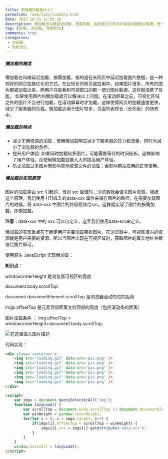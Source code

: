 ```yaml
---
title: 前端懒加载是什么?
permalink: /web/lazy/loading.html
date: 2023-10-21 21:05:16
description: 懒加载也叫做延迟加载、按需加载，指的是在长网页中延迟加载图片数据，是一种较好的网页性能优化的方式。
tag: [前端, 浏览器, 性能优化]
comments: true
categories: 
 - 浏览器
 - 性能优化
---
```



##### 懒加载的概念

懒加载也叫做延迟加载、按需加载，指的是在长网页中延迟加载图片数据，是一种较好的网页性能优化的方式。在比较长的网页或应用中，如果图片很多，所有的图片都被加载出来，而用户只能看到可视窗口的那一部分图片数据，这样就浪费了性能。
如果使用图片的懒加载就可以解决以上问题。在滚动屏幕之前，可视化区域之外的图片不会进行加载，在滚动屏幕时才加载。这样使得网页的加载速度更快，减少了服务器的负载。懒加载适用于图片较多，页面列表较长（长列表）的场景中。

##### 懒加载的特点

- 减少无用资源的加载：使用懒加载明显减少了服务器的压力和流量，同时也减小了浏览器的负担。
- 提升用户体验: 如果同时加载较多图片，可能需要等待的时间较长，这样影响了用户体验，而使用懒加载就能大大的提高用户体验。
- 防止加载过多图片而影响其他资源文件的加载：会影响网站应用的正常使用。

#####  懒加载的实现原理

图片的加载是由 src 引起的，当对 src 赋值时，浏览器就会请求图片资源。根据这个原理，我们使用 HTML5 的data-xxx 属性来储存图片的路径，在需要加载图片的时候，将 data-xxx 中图片的路径赋值给src，这样就实现了图片的按需加载，即懒加载。

**注意**：data-xxx 中的 xxx 可以自定义，这里我们使用data-src来定义。

懒加载的实现重点在于确定用户需要加载哪张图片，在浏览器中，可视区域内的资源就是用户需要的资源。所以当图片出现在可视区域时，获取图片的真实地址并赋值给图片即可。

使用原生 JavaScript 实现懒加载：

**知识点**：

window.innerHeight 是浏览器可视区的高度

document.body.scrollTop

document.documentElement.scrollTop 是浏览器滚动的过的距离

imgs.offsetTop 是元素顶部距离文档顶部的高度（包括滚动条的距离）

图片加载条件 ： img.offsetTop < window.innerHeight+document.body.scrollTop;

![在这里插入图片描述](https://pic.imgdb.cn/item/6533ccf1c458853aef92497a.png)

代码实现：

```html
<div class='container'>
    <img src='loading.gif' data-src='pic.png' />
    <img src='loading.gif' data-src='pic.png' />
    <img src='loading.gif' data-src='pic.png' />
    <img src='loading.gif' data-src='pic.png' />
    <img src='loading.gif' data-src='pic.png' />
    <img src='loading.gif' data-src='pic.png' />
</div>

<script>
    var imgs = document.querySelectorAll('img');
    function lazyLoad() {
        var scrollTop = document.body.scrollTop || document.documentElement.scrollTop;
        var winHeight = window.innerHeight;
        for(let i = 0; i < imgs.lenght; i++) {
            if(imgs[i].offsetTop < scrollTop + winHeight) {
                imgs[i].src = imgs[i].getAttribute('data-src');
            }
        }
    }
    window.onsrcoll = lazyLoad();
</script>
```
